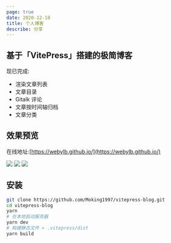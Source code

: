 ```yaml
---
page: true
date: 2020-12-18
title: 个人博客
describe: 分享
---
```


## 基于「VitePress」搭建的极简博客

现已完成:

- 渲染文章列表
- 文章目录
- Gitalk 评论
- 文章按时间轴归档
- 文章分类

## 效果预览

在线地址:[https://webylb.github.io/](https://webylb.github.io/)

![](https://p9-juejin.byteimg.com/tos-cn-i-k3u1fbpfcp/bea6d5aff2314807ad697badf01217f9~tplv-k3u1fbpfcp-watermark.image)
![](https://p3-juejin.byteimg.com/tos-cn-i-k3u1fbpfcp/ad5e2bc56ed447e1b313545e14e581fe~tplv-k3u1fbpfcp-watermark.image)
![](https://p1-juejin.byteimg.com/tos-cn-i-k3u1fbpfcp/ff6c25b2ce56486299d3caed58e24813~tplv-k3u1fbpfcp-watermark.image)

## 安装

```bash
git clone https://github.com/Moking1997/vitepress-blog.git
cd vitepress-blog
yarn
# 在本地启动服务器
yarn dev
# 构建静态文件 > .vitepress/dist
yarn build
```
